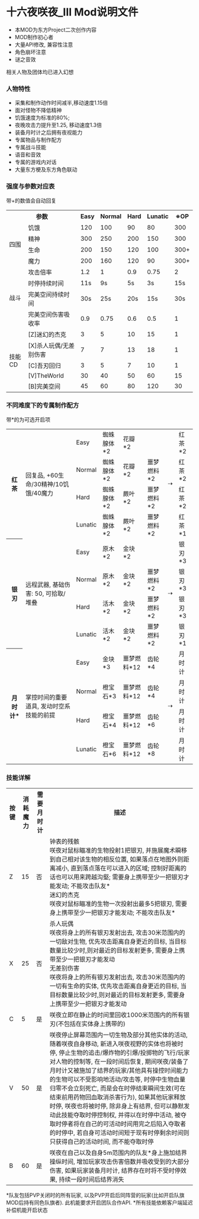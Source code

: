 # 十六夜咲夜_III Mod说明文件

- 本MOD为东方Project二次创作内容
- MOD制作初心者
- 大量API修改, 兼容性注意
- 角色崩坏注意
- 谜之音效

相关人物及团体均已进入幻想

### 人物特性

- 采集和制作动作时间减半,移动速度1.15倍
- 面对怪物不降低精神
- 饥饿速度为标准的80%;
- 夜晚攻击力提升至1.25, 移动速度1.3倍
- 装备月时计之后拥有夜视能力
- 专属物品与制作配方
- 专属战斗技能
- 语音和音效
- 专属的游戏内对话
- 大量东方梗及东方角色联动

### 强度与参数对应表
带+的数值会自动回复
<table><col/><col/><col/><col/><col/><col/><col/><col/>
<tr><th colspan="2">参数</th><th>Easy</th><th>Normal</th><th>Hard</th><th>Lunatic</th><th>※OP</th></tr>
<tr><td rowspan="4">四围</td>
    <td>饥饿</td><td>120</td><td>100</td><td>90</td><td>80</td><td>300</td></tr>
<tr><td>精神</td><td>300</td><td>250</td><td>200</td><td>150</td><td>300</td></tr>
<tr><td>生命</td><td>200</td><td>150</td><td>120</td><td>100</td><td >300+</td></tr>
<tr><td>魔力</td><td>200</td><td>160</td><td>120</td><td>90</td><td>300+</td></tr>
<tr><td rowspan="4">战斗</td>
    <td>攻击倍率</td><td>1.2</td><td>1</td><td>0.9</td><td>0.75</td><td>2</td></tr>
<tr><td>时停持续时间</td><td>11s</td><td>9s</td><td>5s</td><td>3s</td><td>15s</td></tr>
<tr><td>完美空间持续时间</td><td>30s</td><td>25s</td><td>20s</td><td>15s</td><td>30s</td></tr>
<tr><td>完美空间伤害吸收率</td><td>0.9</td><td>0.75</td><td>0.6</td><td>0.5</td><td>1</td></tr>
<tr><td rowspan="5">技能CD</td>
    <td>[Z]迷幻的杰克</td><td>3</td><td>5</td><td>10</td><td>15</td><td>1</td></tr>
<tr><td>[X]杀人玩偶/无差别伤害</td><td>7</td><td>7</td><td>13</td><td>18</td><td>1</td></tr>
<tr><td>[C]吾刃回归</td><td>3</td><td>5</td><td>7</td><td>10</td><td>1</td></tr>
<tr><td>[V]TheWorld</td><td>30</td><td>40</td><td>50</td><td>60</td><td>15</td></tr>
<tr><td>[B]完美空间</td><td>45</td><td>60</td><td>80</td><td>120</td><td>30</td></tr>
</table>

### 不同难度下的专属制作配方
带*的为可选开启项
<table><col/><col/><col/><col/><col/><col/><col/><col/>
<tr><th rowspan="5">红茶</th><td rowspan="5">回复品, +60生命/30精神/10饥饿/40魔力</td></tr>
<tr><td>Easy</td><td>蜘蛛腺体*2</td><td>花瓣*2</td><td></td><td rowspan="4">⇢</td><td>红茶*2</td></tr>
<tr><td>Normal</td><td>蜘蛛腺体*2</td><td>花瓣*2</td><td>噩梦燃料*2</td><td>红茶*2</td></tr>
<tr><td>Hard</td><td>蜘蛛腺体*2</td><td>蕨叶*2</td><td>噩梦燃料*2</td><td>红茶*2</td></tr>
<tr><td>Lunatic</td><td>蜘蛛腺体*2</td><td>蕨叶*2</td><td>噩梦燃料*2</td><td>红茶*1</td></tr>
<tr><th rowspan="5">银刃</th><td rowspan="5">远程武器, 基础伤害: 50, 可拾取/堆叠</td></tr>
<tr><td>Easy</td><td>原木*2</td><td>金块*2</td><td></td><td rowspan="4">⇢</td><td>银刃*3</td></tr>
<tr><td>Normal</td><td>原木*2</td><td>金块*2</td><td>噩梦燃料*2</td><td>银刃*3</td></tr>
<tr><td>Hard</td><td>活木*2</td><td>金块*2</td><td>噩梦燃料*2</td><td>银刃*3</td></tr>
<tr><td>Lunatic</td><td>活木*2</td><td>金块*2</td><td>噩梦燃料*2</td><td>银刃*1</td></tr>
<tr><th rowspan="5">月时计*</th><td rowspan="5">掌控时间的重要道具, 发动时空系技能的前提</td></tr>
<tr><td>Easy</td><td>金块*3</td><td>噩梦燃料*12</td><td>齿轮*4</td><td rowspan="4">⇢</td><td>月时计</td></tr>
<tr><td>Normal</td><td>橙宝石*3</td><td>噩梦燃料*12</td><td>齿轮*4</td><td>月时计</td></tr>
<tr><td>Hard</td><td>橙宝石*4</td><td>噩梦燃料*12</td><td>齿轮*6</td><td>月时计</td></tr>
<tr><td>Lunatic</td><td>橙宝石*6</td><td>噩梦燃料*12</td><td>齿轮*8</td><td>月时计</td></tr>
</table>

### 技能详解
<table><col/><col/><col/><col/>
<tr><th>按键</th><th>消耗魔力</th><th>需要月时计</th><th>描述</th></tr>
<tr><td>Z</td><td>15</td><td>否</td><td>钟表的残骸<br/> 咲夜对鼠标瞄准的生物投射1把银刃, 并施展魔术瞬移到自己相对该生物的相反位置, 如果落点在地图外则距离减小, 直到落点落在可以进入的区域; 控制好距离的话也可以用来跨越沟壑; 需要身上携带至少一把银刃才能发动; 不能攻击队友*<br/> 迷幻的杰克<br/> 咲夜对鼠标瞄准的生物一次投射出最多5把银刃, 需要身上携带至少一把银刃才能发动; 不能攻击队友*</td>
<tr><td>X</td><td>25</td><td>否</td><td>杀人玩偶<br/> 咲夜将身上的所有银刃发射出去, 攻击30米范围内的一切敌对生物, 优先攻击距离自身更近的目标, 当目标数量比较少时,则对最近的目标发射更多, 需要身上携带至少一把银刃才能发动<br/> 无差别伤害<br/> 咲夜将身上的所有银刃发射出去, 攻击30米范围内的一切有生命的实体, 优先攻击距离自身更近的目标, 当目标数量比较少时,则对最近的目标发射更多, 需要身上携带至少一把银刃才能发动</td>
<tr><td>C</td><td>5</td><td>是</td><td>咲夜立即在静止的时间里回收1000米范围内的所有银刃(不包括在实体身上携带的)</td>
<tr><td>V</td><td>50</td><td>是</td><td>咲夜停止屏幕范围内一切生物及部分其他实体的活动, 随着咲夜自身移动, 新进入咲夜视野的实体也将被时停, 停止生物的追击/爆炸物的引爆/投掷物的飞行/玩家对人物的控制等, 在一段时间后恢复, 期间咲夜/装备了月时计又被施加了结界的玩家/其他具有操控时间能力的生物可以不受影响地活动/攻击等, 时停中生物血量归零不会立刻死亡, 而是会在时停结束瞬间生效(可在结束前用药物回血取消杀害行为), 如果其他玩家释放时停, 咲夜也将被时停, 除非身上有结界, 但可以静默发动此技能夺取时停控制权, 并得以在时停中活动, 被夺取时停者将在自己的可活动时间用完之后陷入夺取者的时停中, 若自身可活动时间短于现有时停剩余时间则只获得自己的活动时间, 而不能夺取时停</td>
<tr><td>B</td><td>60</td><td>是</td><td>咲夜在自己以及自身5m范围内的队友*身上施加结界操纵时间, 增加玩家攻击伤害倍数并吸收受到的大部分伤害, 如果玩家装备月时计, 结界存在时将不受时停效果, 持续一段时间后结界消失</td>
</table>
*队友包括PVP关闭时的所有玩家, 以及PVP开启后同阵营的玩家(比如开启队旗MOD后持有同色队旗者). 此机能要求开启团队合作API.
*所有技能依赖客户端延迟补偿机能开启状态